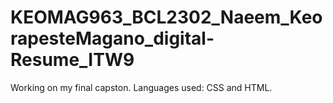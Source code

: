 # KEOMAG963_BCL2302_Naeem_KeorapesteMagano_digital-Resume_ITW9
Working on my final capston.
Languages used: CSS and HTML.
